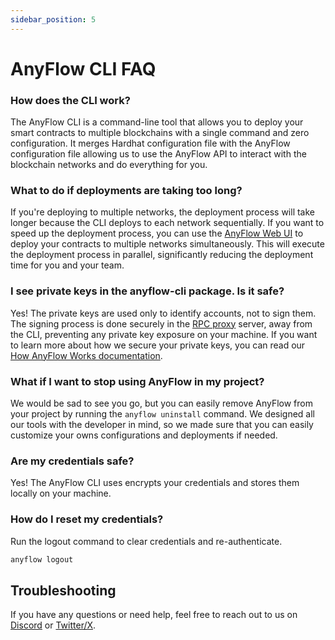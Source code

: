 ```yaml
---
sidebar_position: 5
---
```


# AnyFlow CLI FAQ

### How does the CLI work?
The AnyFlow CLI is a command-line tool that allows you to deploy your smart contracts to multiple blockchains with a single command and zero configuration. It merges Hardhat configuration file with the AnyFlow configuration file allowing us to use the AnyFlow API to interact with the blockchain networks and do everything for you.

### What to do if deployments are taking too long?

If you're deploying to multiple networks, the deployment process will take longer because the CLI deploys to each network sequentially. If you want to speed up the deployment process, you can use the [AnyFlow Web UI](../intro.md) to deploy your contracts to multiple networks simultaneously. This will execute the deployment process in parallel, significantly reducing the deployment time for you and your team.

### I see private keys in the anyflow-cli package. Is it safe?

Yes! The private keys are used only to identify accounts, not to sign them. The signing process is done securely in the [RPC proxy](../how_it_works/4_rpc_gateway.md) server, away from the CLI, preventing any private key exposure on your machine. If you want to learn more about how we secure your private keys, you can read our [How AnyFlow Works documentation](../how_it_works/1_private_keys.md).

### What if I want to stop using AnyFlow in my project?

We would be sad to see you go, but you can easily remove AnyFlow from your project by running the `anyflow uninstall` command. We designed all our tools with the developer in mind, so we made sure that you can easily customize your owns configurations and deployments if needed.

### Are my credentials safe?

Yes! The AnyFlow CLI uses encrypts your credentials and stores them locally on your machine.

### How do I reset my credentials?
Run the logout command to clear credentials and re-authenticate.

```bash
anyflow logout
```

## Troubleshooting

If you have any questions or need help, feel free to reach out to us on [Discord](https://discord.gg/aCygGwBWya) or [Twitter/X](https://x.com/anyflow_).
